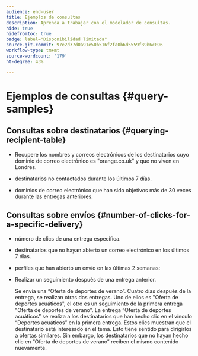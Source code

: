 ```yaml
---
audience: end-user
title: Ejemplos de consultas
description: Aprenda a trabajar con el modelador de consultas.
hide: true
hidefromtoc: true
badge: label="Disponibilidad limitada"
source-git-commit: 97e2d37d0a91e50b516f2fa0b6d5559f89b6c096
workflow-type: tm+mt
source-wordcount: '179'
ht-degree: 43%

---
```


# Ejemplos de consultas {#query-samples}

## Consultas sobre destinatarios {#querying-recipient-table}

* Recupere los nombres y correos electrónicos de los destinatarios cuyo dominio de correo electrónico es &quot;orange.co.uk&quot; y que no viven en Londres.

* destinatarios no contactados durante los últimos 7 días.

* dominios de correo electrónico que han sido objetivos más de 30 veces durante las entregas anteriores.

## Consultas sobre envíos {#number-of-clicks-for-a-specific-delivery}

* número de clics de una entrega específica.

* destinatarios que no hayan abierto un correo electrónico en los últimos 7 días.

* perfiles que han abierto un envío en las últimas 2 semanas:

* Realizar un seguimiento después de una entrega anterior.

  Se envía una “Oferta de deportes de verano”. Cuatro días después de la entrega, se realizan otras dos entregas. Uno de ellos es &quot;Oferta de deportes acuáticos&quot;, el otro es un seguimiento de la primera entrega &quot;Oferta de deportes de verano&quot;. La entrega “Oferta de deportes acuáticos” se realiza a los destinatarios que han hecho clic en el vínculo “Deportes acuáticos” en la primera entrega. Estos clics muestran que el destinatario está interesado en el tema. Esto tiene sentido para dirigirlos a ofertas similares. Sin embargo, los destinatarios que no hayan hecho clic en “Oferta de deportes de verano” reciben el mismo contenido nuevamente.
